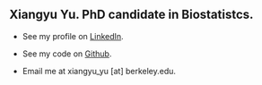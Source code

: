## Xiangyu Yu. PhD candidate in Biostatistcs.

- See my profile on [LinkedIn](https://www.linkedin.com/in/sean-xiangyu-yu).

- See my code on [Github](https://github.com/sean-xiangyu-yu).

- Email me at xiangyu_yu [at] berkeley.edu.


